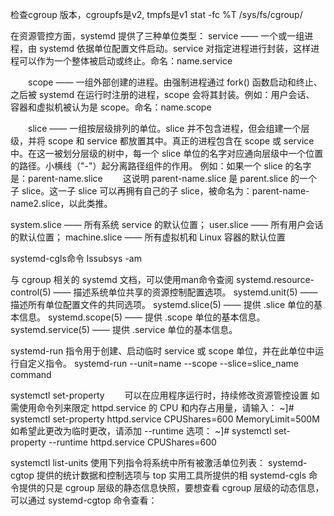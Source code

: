 检查cgroup 版本，cgroupfs是v2, tmpfs是v1
stat -fc %T /sys/fs/cgroup/ 

在资源管控方面，systemd 提供了三种单位类型：
service —— 一个或一组进程，由 systemd 依据单位配置文件启动。service 对指定进程进行封装，这样进程可以作为一个整体被启动或终止。命名：name.service

　　scope —— 一组外部创建的进程。由强制进程通过 fork() 函数启动和终止、之后被 systemd 在运行时注册的进程，scope 会将其封装。例如：用户会话、 容器和虚拟机被认为是 scope。命名：name.scope

　　slice —— 一组按层级排列的单位。slice 并不包含进程，但会组建一个层级，并将 scope 和 service 都放置其中。真正的进程包含在 scope 或 service 中。在这一被划分层级的树中，每一个 slice 单位的名字对应通向层级中一个位置的路径。小横线（"-"）起分离路径组件的作用。
例如：如果一个 slice 的名字是：parent-name.slice
　　这说明 parent-name.slice 是 parent.slice 的一个子 slice。这一子 slice 可以再拥有自己的子 slice，被命名为：parent-name-name2.slice，以此类推。

system.slice —— 所有系统 service 的默认位置；
user.slice —— 所有用户会话的默认位置；
machine.slice —— 所有虚拟机和 Linux 容器的默认位置



systemd-cgls命令
lssubsys -am


与 cgroup 相关的 systemd 文档，可以使用man命令查阅
    systemd.resource-control(5) —— 描述系统单位共享的资源控制配置选项。
    systemd.unit(5) —— 描述所有单位配置文件的共同选项。
    systemd.slice(5) —— 提供 .slice 单位的基本信息。
    systemd.scope(5) —— 提供 .scope 单位的基本信息。
    systemd.service(5) —— 提供 .service 单位的基本信息。


systemd-run 指令用于创建、启动临时 service 或 scope 单位，并在此单位中运行自定义指令。
    systemd-run --unit=name --scope --slice=slice_name command

systemctl set-property 　　可以在应用程序运行时，持续修改资源管控设置
    如需使用命令列来限定 httpd.service 的 CPU 和内存占用量，请输入：
    ~]# systemctl set-property httpd.service CPUShares=600 MemoryLimit=500M
    如希望此更改为临时更改，请添加 --runtime 选项：
    ~]# systemctl set-property --runtime httpd.service CPUShares=600


systemctl list-units 使用下列指令将系统中所有被激活单位列表：
systemd-cgtop 提供的统计数据和控制选项与 top 实用工具所提供的相
systemd-cgls 命令提供的只是 cgroup 层级的静态信息快照，要想查看 cgroup 层级的动态信息，可以通过 systemd-cgtop 命令查看：
